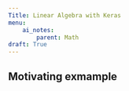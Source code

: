 ```yaml
---
Title: Linear Algebra with Keras
menu:
    ai_notes:
        parent: Math
draft: True
---
```


## Motivating exmample
